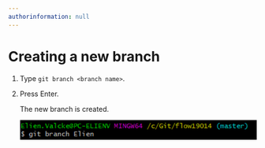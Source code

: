 ```yaml
---
authorinformation: null
---
```


# Creating a new branch

1. Type `git branch <branch name>`.
2. Press Enter.

   The new branch is created.

   ![](../../../../.gitbook/assets/new_branch.png)

